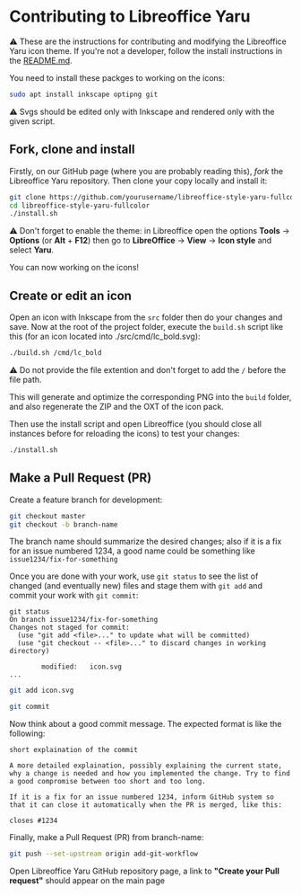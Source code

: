 # Contributing to Libreoffice Yaru

⚠ These are the instructions for contributing and modifying the Libreoffice Yaru icon theme. If you're not a developer, follow the install instructions in the [README.md](./README.md).

You need to install these packges to working on the icons:

```bash
sudo apt install inkscape optipng git
```

⚠ Svgs should be edited only with Inkscape and rendered only with the given script.

## Fork, clone and install

Firstly, on our GitHub page (where you are probably reading this), _fork_ the Libreoffice Yaru repository.
Then clone your copy locally and install it:

```bash
git clone https://github.com/yourusername/libreoffice-style-yaru-fullcolor.git
cd libreoffice-style-yaru-fullcolor
./install.sh
```

⚠ Don't forget to enable the theme: in Libreoffice open the options __Tools__ → __Options__ (or __Alt__ + __F12__) then go to __LibreOffice__ → __View__ → __Icon style__ and select __Yaru__.

You can now working on the icons!

## Create or edit an icon

Open an icon with Inkscape from the `src` folder then do your changes and save.
Now at the root of the project folder, execute the `build.sh` script like this (for an icon located into ./src/cmd/lc_bold.svg):

```bash
./build.sh /cmd/lc_bold
```

⚠ Do not provide the file extention and don't forget to add the `/` before the file path.

This will generate and optimize the corresponding PNG into the `build` folder, and also regenerate the ZIP and the OXT of the icon pack.

Then use the install script and open Libreoffice (you should close all instances before for reloading the icons) to test your changes:

```bash
./install.sh
```

## Make a Pull Request (PR)

Create a feature branch for development:

```bash
git checkout master
git checkout -b branch-name
```

The branch name should summarize the desired changes; also if it is a fix for an issue numbered 1234, a good name could be something like `issue1234/fix-for-something`

Once you are done with your work, use `git status` to see the list of changed (and eventually new) files and stage them with `git add` and commit your work with `git commit`:

```
git status
On branch issue1234/fix-for-something
Changes not staged for commit:
  (use "git add <file>..." to update what will be committed)
  (use "git checkout -- <file>..." to discard changes in working directory)

        modified:   icon.svg
...
```

```bash
git add icon.svg
```

```bash
git commit
```

Now think about a good commit message. The expected format is like the following:

```
short explaination of the commit

A more detailed explaination, possibly explaining the current state, why a change is needed and how you implemented the change. Try to find a good compromise between too short and too long.

If it is a fix for an issue numbered 1234, inform GitHub system so that it can close it automatically when the PR is merged, like this:

closes #1234
```

Finally, make a Pull Request (PR) from branch-name:

```bash
git push --set-upstream origin add-git-workflow
```

Open Libreoffice Yaru GitHub repository page, a link to __"Create your Pull request"__ should appear on the main page

